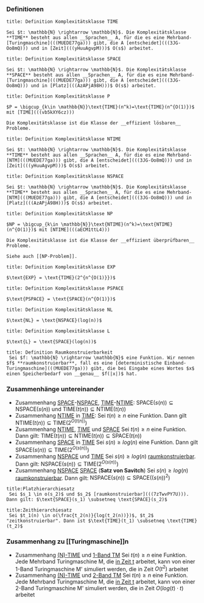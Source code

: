 ### Definitionen 
```ad-definition
title: Definition Komplexitätsklasse TIME
 
Sei $t: \mathbb{N} \rightarrow \mathbb{N}$. Die Komplexitätsklasse **TIME** besteht aus allen __Sprachen__ A, für die es eine Mehrband-[Turingmaschine](((MUEDE77ga))) gibt, die A [entscheidet](((3JG-Oo8mQ))) und in [Zeit](((yHuuAgvpM)))$ O(s$) arbeitet.
```
```ad-definition
title: Definition Komplexitätsklasse SPACE
 
Sei $t: \mathbb{N} \rightarrow \mathbb{N}$. Die Komplexitätsklasse **SPACE** besteht aus allen __Sprachen__ A, für die es eine Mehrband-[Turingmaschine](((MUEDE77ga))) gibt, die A [entscheidet](((3JG-Oo8mQ))) und in [Platz](((AzAPjA98H)))$ O(s$) arbeitet.
```
```ad-definition
title: Definition Komplexitätsklasse P
 
$P = \bigcup_{k\in \mathbb{N}}\text{TIME}(n^k)=\text{TIME}(n^{O(1)})$ mit [TIME](((vb5kXY6cz)))

Die Komplexitätsklasse ist die Klasse der __effizient lösbaren__ Probleme. 
```
```ad-definition
title: Definition Komplexitätsklasse NTIME

Sei $t: \mathbb{N} \rightarrow \mathbb{N}$. Die Komplexitätsklasse **TIME** besteht aus allen __Sprachen__ A, für die es eine Mehrband-[NTM](((MUEDE77ga))) gibt, die A [entscheidet](((3JG-Oo8mQ))) und in [Zeit](((yHuuAgvpM)))$ O(s$) arbeitet.
```
```ad-definition
title: Definition Komplexitätsklasse NSPACE

Sei $t: \mathbb{N} \rightarrow \mathbb{N}$. Die Komplexitätsklasse **TIME** besteht aus allen __Sprachen__ A, für die es eine Mehrband-[NTM](((MUEDE77ga))) gibt, die A [entscheidet](((3JG-Oo8mQ))) und in [Platz](((AzAPjA98H)))$ O(s$) arbeitet.
```
```ad-definition
title: Definition Komplexitätsklasse NP

$NP = \bigcup_{k\in \mathbb{N}}\text{NTIME}(n^k)=\text{NTIME}(n^{O(1)})$ mit [NTIME](((aECM1ttL4)))

Die Komplexitätsklasse ist die Klasse der __effizient überprüfbaren__ Probleme. 

Siehe auch [[NP-Problem]].
```
```ad-definition
title: Definition Komplexitätsklasse EXP
 
$\text{EXP} = \text{TIME}(2^{n^{O(1)}})$
```
```ad-definition
title: Definition Komplexitätsklasse PSPACE
 
$\text{PSPACE} = \text{SPACE}(n^{O(1)})$
```
```ad-definition
title: Definition Komplexitätsklasse NL
 
$\text{NL} = \text{NSPACE}(log(n))$
```
```ad-definition
title: Definition Komplexitätsklasse L
 
$\text{L} = \text{SPACE}(log(n))$
```
```ad-definition
title: Definition Raumkonstruierbarkeit
 Sei $f: \mathbb{N} \rightarrow \mathbb{N}$ eine Funktion. Wir nennen $f$ **raumkonstruierbar**, fall es eine [deterministische Einband-Turingmaschine](((MUEDE77ga))) gibt, die bei Eingabe eines Wortes $x$ einen Speicherbedarf von __genau__ $f(|x|)$ hat. 
```
### Zusammenhänge untereinander 
- Zusammenhang [SPACE](((Au0v8kV8D)))-[NSPACE](((cWT4RCXVz))), [TIME](((vb5kXY6cz)))-[NTIME](((aECM1ttL4))): 
$\text{SPACE}(s(n)) \subseteq \text{NSPACE}(s(n))$ und $\text{TIME}(t(n)) \subseteq \text{NTIME}(t(n))$
- Zusammenhang [NTIME](((aECM1ttL4))) in [TIME](((vb5kXY6cz))): 
Sei $t(n) \geq n$ eine Funktion. Dann gilt $\text{NTIME}(t(n)) \subseteq \text{TIME}(2^{O(t(n))})$
- Zusammenhang [NTIME](((aECM1ttL4))), [TIME](((vb5kXY6cz))) und [SPACE](((Au0v8kV8D)))
Sei $t(n) \geq n$ eine Funktion. Dann gilt: $\text{TIME}(t(n)) \subseteq \text{NTIME}(t(n)) \subseteq \text{SPACE}(t(n))$
- Zusammenhang [SPACE](((Au0v8kV8D))) in [TIME](((vb5kXY6cz)))
Sei $s(n) \geq log(n)$ eine Funktion. Dann gilt $\text{SPACE}(s(n)) \subseteq \text{TIME}(2^{O(s(n))})$
- Zusammenhang [NSPACE](((cWT4RCXVz))) und [TIME](((vb5kXY6cz)))
Sei $s(n) \geq log(n)$ [raumkonstruierbar](((7zTwvPY7U))). Dann gilt: $\text{NSPACE}(s(n)) \subseteq \text{TIME}(2^{O(s(n))})$
- Zusammenhang [NSPACE](((cWT4RCXVz))) [SPACE](((Au0v8kV8D))) (**Satz von Savitch**)
Sei $s(n)\geq log(n)$ [raumkonstruierbar](((7zTwvPY7U))). Dann gilt: $\text{NSPACE}(s(n))\subseteq \text{SPACE}((s(n))^2)$
```ad-satz
title:Platzhierarchiesatz
 Sei $s_1 \in o(s_2)$ und $s_2$ [raumkonstruierbar](((7zTwvPY7U))). Dann gilt: $\text{SPACE}(s_1) \subsetneq \text{SPACE}(s_2)$
```
```ad-satz
title:Zeithierarchiesatz
 Sei $t_1(n) \in o(\frac{t_2(n)}{log(t_2(n))})$, $t_2$ "zeitkonstruierbar". Dann ist $\text{TIME}(t_1) \subsetneq \text{TIME}(t_2)$
```
### Zusammenhang zu [[Turingmaschine]]n
- Zusammenhang [(N)-TIME](((aECM1ttL4))) und [1-Band TM](((MUEDE77ga)))
Sei $t(n) \geq n$ eine Funktion. Jede Mehrband Turingmaschine M, die [in Zeit t](((8XuGd8md6))) arbeitet, kann von einer 1-Band Turingmaschine M' simuliert werden, die in Zeit $O(t^2)$ arbeitet
- Zusammenhang [(N)-TIME](((aECM1ttL4))) und [2-Band TM](((MUEDE77ga)))
Sei $t(n) \geq n$ eine Funktion. Jede Mehrband Turingmaschine M, die [in Zeit t](((8XuGd8md6))) arbeitet, kann von einer 2-Band Turingmaschine M' simuliert werden, die in Zeit $O(log(t) \cdot t)$ arbeitet
